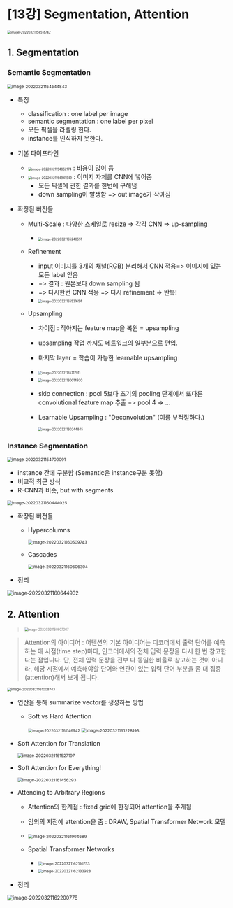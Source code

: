 # [13강] Segmentation, Attention

<img src="md-images/image-20220321154518742.png" alt="image-20220321154518742" style="zoom: 50%;" />

## 1. Segmentation

### Semantic Segmentation

<img src="md-images/image-20220321154544843.png" alt="image-20220321154544843" style="zoom:67%;" />

* 특징
  * classification : one label per image
  * semantic segmentation : one label per pixel 
  * 모든 픽셀을 라벨링 한다.
  * instance를 인식하지 못한다.

* 기본 파이프라인
  * <img src="md-images/image-20220321154852174.png" alt="image-20220321154852174" style="zoom:50%;" /> : 비용이 많이 듬
  * <img src="md-images/image-20220321154941949.png" alt="image-20220321154941949" style="zoom: 50%;" /> : 이미지 자체를 CNN에 넣어줌
    * 모든 픽셀에 관한 결과를 한번에 구해냄
    * down sampling이 발생함 => out image가 작아짐

* 확장된 버전들 

  * Multi-Scale : 다양한 스케일로 resize => 각각 CNN => up-sampling

    * <img src="md-images/image-20220321155248551.png" alt="image-20220321155248551" style="zoom:50%;" />

  * Refinement 

    * input 이미지를 3개의 채널(RGB) 분리해서 CNN 적용=> 이미지에 있는 모든 label 얻음
    * => 결과 : 원본보다 down sampling 됨
    * => 다시한번 CNN 적용 => 다시 refinement => 반복!
    * <img src="md-images/image-20220321155531654.png" alt="image-20220321155531654" style="zoom:50%;" />

  * Upsampling

    * 차이점 : 작아지는 feature map을 복원 = upsampling

    * upsampling 작업 까지도 네트워크의 일부분으로 편입. 

    * 마지막 layer = 학습이 가능한 learnable upsampling

    * <img src="md-images/image-20220321155717911.png" alt="image-20220321155717911" style="zoom:50%;" />

    * <img src="md-images/image-20220321160014930.png" alt="image-20220321160014930" style="zoom:50%;" />

    * skip connection : pool 5보다 초기의 pooling 단계에서 또다른 convolutional feature map 추출 => pool 4 => ...

    * Learnable Upsampling : "Deconvolution" (이름 부적절하다.)

      <img src="md-images/image-20220321160244845.png" alt="image-20220321160244845" style="zoom:50%;" />



### Instance Segmentation

<img src="md-images/image-20220321154709091.png" alt="image-20220321154709091" style="zoom:67%;" />

* instance 간에 구분함 (Semantic은 instance구분 못함)
* 비교적 최근 방식
* R-CNN과 비슷, but with segments

<img src="md-images/image-20220321160444025.png" alt="image-20220321160444025" style="zoom: 67%;" />

* 확장된 버전들

  * Hypercolumns

     <img src="md-images/image-20220321160509743.png" alt="image-20220321160509743" style="zoom: 67%;" />

  * Cascades

     <img src="md-images/image-20220321160606304.png" alt="image-20220321160606304" style="zoom:67%;" />



* 정리

<img src="md-images/image-20220321160644932.png" alt="image-20220321160644932" style="zoom:80%;" />



## 2. Attention

>  <img src="md-images/image-20220321160807007.png" alt="image-20220321160807007" style="zoom:50%;" />

> Attention의 아이디어 : 어텐션의 기본 아이디어는 디코더에서 출력 단어를 예측하는 매 시점(time step)마다, 인코더에서의 전체 입력 문장을 다시 한 번 참고한다는 점입니다. 단, 전체 입력 문장을 전부 다 동일한 비율로 참고하는 것이 아니라, 해당 시점에서 예측해야할 단어와 연관이 있는 입력 단어 부분을 좀 더 집중(attention)해서 보게 됩니다.

<img src="md-images/image-20220321161008743.png" alt="image-20220321161008743" style="zoom:55%;" />



* 연산을 통해 summarize vector를 생성하는 방법

  * Soft vs Hard Attention

    <img src="md-images/image-20220321161146942.png" alt="image-20220321161146942" style="zoom:60%;" />

    <img src="md-images/image-20220321161228193.png" alt="image-20220321161228193" style="zoom:67%;" />



* Soft Attention for Translation

  <img src="md-images/image-20220321161527197.png" alt="image-20220321161527197" style="zoom:67%;" />

* Soft Attention for Everything!

  <img src="md-images/image-20220321161456293.png" alt="image-20220321161456293" style="zoom:67%;" />

* Attending to Arbitrary Regions

  * Attention의 한계점 : fixed grid에 한정되어 attention을 주게됨
  * 임의의 지점에 attention을 줌 : DRAW, Spatial Transformer Network 모델
  * <img src="md-images/image-20220321161904689.png" alt="image-20220321161904689" style="zoom:67%;" />

  * Spatial Transformer Networks
    * <img src="md-images/image-20220321162110753.png" alt="image-20220321162110753" style="zoom:60%;" />
    * <img src="md-images/image-20220321162133928.png" alt="image-20220321162133928" style="zoom: 60%;" />



* 정리

<img src="md-images/image-20220321162200778.png" alt="image-20220321162200778" style="zoom:80%;" />



















